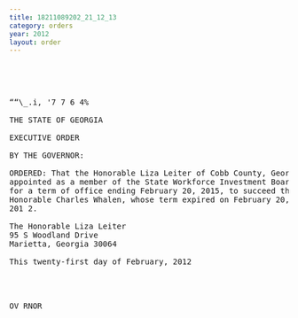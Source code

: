 ```yaml
---
title: 18211089202_21_12_13
category: orders
year: 2012
layout: order
---
```


<pre>   
  
 

““\_.i, '7 7 6 4%

THE STATE OF GEORGIA

EXECUTIVE ORDER

BY THE GOVERNOR:

ORDERED: That the Honorable Liza Leiter of Cobb County, Georgia, is
appointed as a member of the State Workforce Investment Board,
for a term of office ending February 20, 2015, to succeed the
Honorable Charles Whalen, whose term expired on February 20,
201 2.

The Honorable Liza Leiter
95 S Woodland Drive
Marietta, Georgia 30064

This twenty-first day of February, 2012

   
            

OV RNOR

         

</pre>
